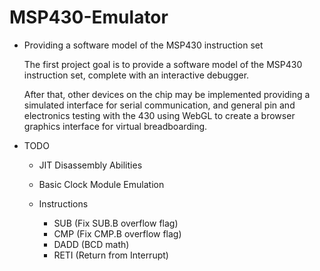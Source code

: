 MSP430-Emulator
===============

- Providing a software model of the MSP430 instruction set

  The first project goal is to provide a software model of the MSP430 
  instruction set, complete with an interactive debugger. 

  After that, other devices on the chip may be implemented providing a 
  simulated interface for serial communication, and general pin and 
  electronics testing with the 430 using WebGL to create a browser graphics 
  interface for virtual breadboarding. 

- TODO

  - JIT Disassembly Abilities
  - Basic Clock Module Emulation

  - Instructions
    - SUB (Fix SUB.B overflow flag)
    - CMP (Fix CMP.B overflow flag)
    - DADD (BCD math)    
    - RETI (Return from Interrupt)